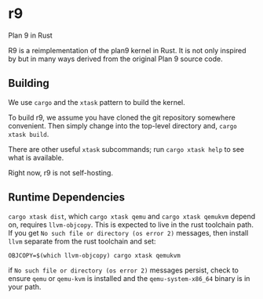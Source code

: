# r9
Plan 9 in Rust

R9 is a reimplementation of the plan9 kernel in Rust.  It is
not only inspired by but in many ways derived from the original
Plan 9 source code.

## Building

We use `cargo` and the `xtask` pattern to build the kernel.

To build r9, we assume you have cloned the git repository
somewhere convenient.  Then simply change into the top-level
directory and, `cargo xtask build`.

There are other useful `xtask` subcommands; run
`cargo xtask help` to see what is available.

Right now, r9 is not self-hosting.

## Runtime Dependencies

`cargo xtask dist`, which `cargo xtask qemu` and 
`cargo xtask qemukvm` depend on, requires `llvm-objcopy`. 
This is expected to live in the rust toolchain path. If 
you get `No such file or directory (os error 2)` messages, 
then install `llvm` separate from the rust toolchain and set:
```
OBJCOPY=$(which llvm-objcopy) cargo xtask qemukvm
```

if `No such file or directory (os error 2)` messages persist, 
check to ensure `qemu` or `qemu-kvm` is installed and the 
`qemu-system-x86_64` binary is in your path.
